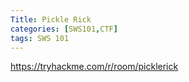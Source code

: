 ```yaml
---
Title: Pickle Rick
categories: [SWS101,CTF]
tags: SWS 101
---
```


https://tryhackme.com/r/room/picklerick 
